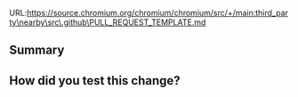 URL:https://source.chromium.org/chromium/chromium/src/+/main:third_party\nearby\src\.github\PULL_REQUEST_TEMPLATE.md
<!--
  Thanks for submitting a pull request!
  We appreciate you spending the time to work on these changes. Please provide
  enough information so that others can review your pull request.
-->

## Summary

<!--
 Explain the motivation for making this change. What existing problem does the
 pull request solve?
-->

## How did you test this change?

<!--
  For example, the commands you ran and their output or screenshots / videos if
  the pull request changes the user interface.
-->
